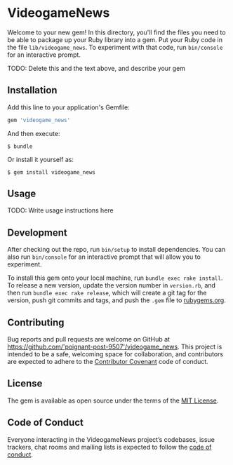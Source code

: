 # VideogameNews

Welcome to your new gem! In this directory, you'll find the files you need to be able to package up your Ruby library into a gem. Put your Ruby code in the file `lib/videogame_news`. To experiment with that code, run `bin/console` for an interactive prompt.

TODO: Delete this and the text above, and describe your gem

## Installation

Add this line to your application's Gemfile:

```ruby
gem 'videogame_news'
```

And then execute:

    $ bundle

Or install it yourself as:

    $ gem install videogame_news

## Usage

TODO: Write usage instructions here

## Development

After checking out the repo, run `bin/setup` to install dependencies. You can also run `bin/console` for an interactive prompt that will allow you to experiment.

To install this gem onto your local machine, run `bundle exec rake install`. To release a new version, update the version number in `version.rb`, and then run `bundle exec rake release`, which will create a git tag for the version, push git commits and tags, and push the `.gem` file to [rubygems.org](https://rubygems.org).

## Contributing

Bug reports and pull requests are welcome on GitHub at https://github.com/'poignant-post-9507'/videogame_news. This project is intended to be a safe, welcoming space for collaboration, and contributors are expected to adhere to the [Contributor Covenant](http://contributor-covenant.org) code of conduct.

## License

The gem is available as open source under the terms of the [MIT License](https://opensource.org/licenses/MIT).

## Code of Conduct

Everyone interacting in the VideogameNews project’s codebases, issue trackers, chat rooms and mailing lists is expected to follow the [code of conduct](https://github.com/'poignant-post-9507'/videogame_news/blob/master/CODE_OF_CONDUCT.md).
